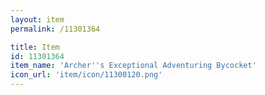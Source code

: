 ```yaml
---
layout: item
permalink: /11301364

title: Item
id: 11301364
item_name: 'Archer''s Exceptional Adventuring Bycocket'
icon_url: 'item/icon/11300120.png'
---
```

